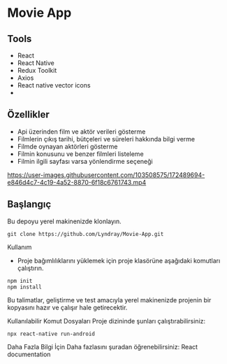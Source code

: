 # Movie App

## Tools
* React
* React Native
* Redux Toolkit
* Axios
* React native vector icons
* 

## Özellikler

* Api üzerinden film ve aktör verileri gösterme
* Filmlerin çıkış tarihi, bütçeleri ve süreleri hakkında bilgi verme
* Filmde oynayan aktörleri gösterme
* Filmin konusunu ve benzer filmleri listeleme
* Filmin ilgili sayfası varsa yönlendirme seçeneği

https://user-images.githubusercontent.com/103508575/172489694-e846d4c7-4c19-4a52-8870-6f18c6761743.mp4


## Başlangıç
Bu depoyu yerel makinenizde klonlayın.
```
git clone https://github.com/Lyndray/Movie-App.git
```

Kullanım

* Proje bağımlılıklarını yüklemek için proje klasörüne aşağıdaki komutları çalıştırın.

```
npm init
npm install
```

Bu talimatlar, geliştirme ve test amacıyla yerel makinenizde projenin bir kopyasını hazır ve çalışır hale getirecektir.

Kullanılabilir Komut Dosyaları
Proje dizininde şunları çalıştırabilirsiniz:
```
npx react-native run-android
```
Daha Fazla Bilgi İçin
Daha fazlasını şuradan öğrenebilirsiniz: React documentation

